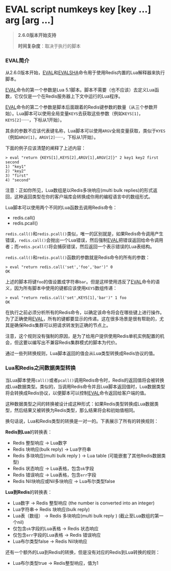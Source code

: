 # EVAL script numkeys key [key ...] arg [arg ...]

> **2.6.0版本开始支持**
>
> **时间复杂度**：取决于执行的脚本

### EVAL简介

从2.6.0版本开始，[EVAL](https://redis.io/commands/eval)和[EVALSHA](https://redis.io/commands/evalsha)命令用于使用Redis内置的Lua解释器来执行脚本。

[EVAL](https://redis.io/commands/eval)命令的第一个参数是Lua 5.1脚本。脚本不需要（也不应该）去定义Lua函数，它仅仅是一个在Redis服务器上下文中运行的Lua程序。

[EVAL](https://redis.io/commands/eval)命令的第二个参数是脚本后面跟着的Redis键参数的数量（从三个参数开始）。Lua脚本可以使用全局变量`KEYS`去获取这些参数（例如`KEYS[1]`，`KEYS[2]`······，下标从1开始）。

其余的参数不应该代表键名称，Lua脚本可以使用`ARGV`全局变量获取，类似于`KYES`（例如`ARGV[1]`，`ARGV[2]`······，下标从1开始）。

下面的例子应该清楚的阐释了上述内容：

```shell
> eval "return {KEYS[1],KEYS[2],ARGV[1],ARGV[2]}" 2 key1 key2 first second
1) "key1"
2) "key2"
3) "first"
4) "second"
```

注意：正如你所见，Lua数组是以Redis多块响应(multi bulk replies)的形式返回，这种返回类型在你的客户端库会转换成你用的编程语言中的数组形式。

Lua脚本可以使用两个不同的Lua函数去调用Redis命令：

- redis.call()
- redis.pcall()

`redis.call()`和`redis.pcall()`类似，唯一的区别就是，如果Redis命令调用产生错误，`redis.call()`会抛出一个Lua错误，然后强制[EVAL](https://redis.io/commands/eval)把错误返回给命令调用者；而`redis.pcall()`将会捕获错误，然后返回一个表示错误的Lua表结构。

`redis.call()`和`redis.pcall()`函数的参数就是Redis命令的所有的参数：

```shell
> eval "return redis.call('set','foo','bar')" 0
OK
```

上述的脚本将键`foo`的值设置成字符串`bar`。但是这样使用违反了[EVAL](https://redis.io/commands/eval)命令的语义，因为所有脚本中使用的键都应该使用`KEYS`数组传递：

```shell
> eval "return redis.call('set',KEYS[1],'bar')" 1 foo
OK
```

在执行之前必须分析所有的Redis命令，以确定该命令将会在哪些键上进行操作。为了正确使用[EVAL](https://redis.io/commands/eval)，所有的键都要显示的传递。这在很多场景是很有帮助的，尤其是确保Redis集群可以把请求转发到正确的节点上。

注意，这个规则没有强制的原因，是为了给用户提供使用Redis单机实例配置的机会，但这要以编写出不兼容Redis集群模式的脚本为代价。

通过一些列转换规则，Lua脚本返回的值会从Lua类型转换成Redis协议的值。

### Lua和Redis之间数据类型转换

当Lua脚本使用`call()`或者`pcall()`调用Redis命令时，Redis的返回值将会被转换成Lua数据类型。类似的，当调用Redis命令并且Lua脚本返回值时，Lua数据类型将会转换成Redis协议，以便脚本可以控制[EVAL](https://redis.io/commands/eval)命令返回给客户端的值。

这种数据类型之间的转换被设计成这种形式：如果Redis类型转换成Lua数据类型，然后结果又被转换为Redis类型，那么结果将会和初始值相同。

换句话说，Lua和Redis类型的转换是一对一的。下表展示了所有的转换规则：

**Redis到Lua**的转换表：

- Redis 整型响应 -> Lua数字
- Redis 块响应(bulk reply) -> Lua字符串
- Redis 多块响应(multi bulk reply ) -> Lua table (可能嵌套了其他Redis数据类型)
- Redis 状态响应 -> Lua表格，包含`ok`字段
- Redis 错误响应 -> Lua表格，包含`err`字段
- Redis Nil块响应或Nil多块响应 -> Lua布尔类型false

**Lua到Redis**的转换表：

- Lua数字 -> Redis 整型响应 (the number is converted into an integer)
- Lua字符串-> Redis 块响应(bulk reply)
- Lua表（数组） -> Redis 多块响应(multi bulk reply )  (截止至Lua数组的第一个nil)
- 仅包含`ok`字段的Lua表格 -> Redis 状态响应
- 仅包含`err`字段的Lua表格 -> Redis 错误响应
- Lua布尔类型false -> Redis Nil块响应

还有一个额外的Lua到Redis的转换，但是没有对应的Redis到Lua转换的规则：

- Lua布尔类型true -> Redis整型响应，值为1